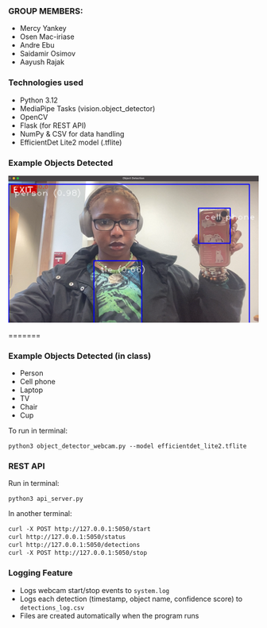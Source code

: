  ### GROUP MEMBERS:
 - Mercy Yankey
 - Osen Mac-iriase
 - Andre Ebu
 - Saidamir Osimov
 - Aayush Rajak
 
 ### Technologies used

- Python 3.12
- MediaPipe Tasks (vision.object_detector)
- OpenCV
- Flask (for REST API)
- NumPy & CSV for data handling
- EfficientDet Lite2 model (.tflite)


### Example Objects Detected
![Alt text](images/Example.png)

=======
### Example Objects Detected (in class)
- Person 
- Cell phone 
- Laptop
- TV
- Chair 
- Cup

To run in terminal:
```
python3 object_detector_webcam.py --model efficientdet_lite2.tflite
```
### REST API

Run in terminal:
```
python3 api_server.py
```
 In another terminal:

```
curl -X POST http://127.0.0.1:5050/start
curl http://127.0.0.1:5050/status
curl http://127.0.0.1:5050/detections
curl -X POST http://127.0.0.1:5050/stop
```

### Logging Feature
- Logs webcam start/stop events to `system.log`
- Logs each detection (timestamp, object name, confidence score) to `detections_log.csv`
- Files are created automatically when the program runs
